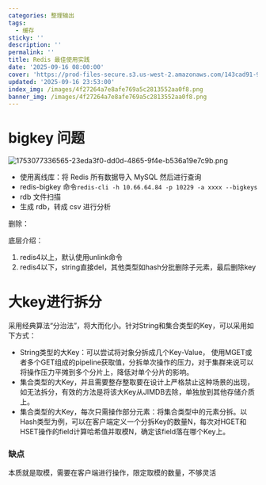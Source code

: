 ```yaml
---
categories: 整理输出
tags:
  - 缓存
sticky: ''
description: ''
permalink: ''
title: Redis 最佳使用实践
date: '2025-09-16 08:00:00'
cover: 'https://prod-files-secure.s3.us-west-2.amazonaws.com/143cad91-961b-48b0-82dc-78fbb6eb5abe/43539cac-2a74-4e44-9693-03381b35e458/106449882_p0.png?X-Amz-Algorithm=AWS4-HMAC-SHA256&X-Amz-Content-Sha256=UNSIGNED-PAYLOAD&X-Amz-Credential=ASIAZI2LB466XQJENITT%2F20250918%2Fus-west-2%2Fs3%2Faws4_request&X-Amz-Date=20250918T110037Z&X-Amz-Expires=3600&X-Amz-Security-Token=IQoJb3JpZ2luX2VjED4aCXVzLXdlc3QtMiJIMEYCIQDEWsSGAwt0VhuI6RwzGzRRvWJwmPxJCzNsz5opdn3lTwIhAP0yHzWQbFhqTtEtvyMKXLi2g0wrHwmCg2Z0IKVzOTqPKogECLf%2F%2F%2F%2F%2F%2F%2F%2F%2F%2FwEQABoMNjM3NDIzMTgzODA1IgzZsUensOEp%2B9BCZL0q3AP%2F91abowWy88GGQNKXI3T7ywHeIjCfEYIHYeIH92B7ynXzC4aILntZWvyQNc9K4G7q6XcWy1cfDE43MXclxIrF6ja0rkUOtim5esqzVjaYyvT5YL6tNKXS%2B8tjiewyfP8F9iKgsjjSZ7mAfWNjmzZQRMZWG2FlD3YtiiWe4O7%2F1mUUC1kDj%2FoR1mcqiWzUXEmaMCGWHR79N0pEA12Emp0Pmkd3q4qeNTcyaQ7OVjVinVq2e4Brsaef7GOYXI2tkPqxIOyKvFnVPf45r%2FDETon9QXAZi8z6OlomF2BHRwOHyzQDs1avxJsg74BdrC4AFoz5nQwyuHql1k0mkHUYqEwQJeUoxEQlhmHdhKZzY3y7ABbl1PGKDj6NR40aoVg4pH0w6o4nEIf6M2R%2FSBCY8zj%2FMsIA0UqD2zOg91CwDUgqUcGG0BqsrdyBD5q9gnlTVUX4Qr7X0fRdqtEooygvJgXvQpT0aZf8jeSsR6MYkOKFwun6Y176kFk3yX%2FF58X0XckFKLus6e1AUdt0U%2BTShuYEKhtjI2JFTB%2B00nZWdz2%2BpJhDGL8gPu8YTK7uVsxFWmzjGEgYGHxPFdzGIAKMFsGhU5tjeniewOOsv0fkKydqNfEDWK0sexTIvFNRMzCgua7GBjqkAbeq0ErZyU32Pqo50uvoAWdXKE9t0XyJTO4Pezyr7frfgLGEYlUfITbb%2FOujgWZ2W7kA3zMGGkW1Yd5Yo8%2Fjx66jXJHUZWyV%2FWkiEsrDy%2BQdWXWGirlGFZFNS48JXKD0mydy1iMRtjG%2FsEtLi1GCFt%2BUXEcdPHvmoeH4hf6ZSMXhh9bg7wkqW4ZD53NdOMQEEDWmkezyC3ine0N7Ii8cj3N%2FYIr%2F&X-Amz-Signature=ba7c7073abe9ec3fea5744ec1f270cfea3e5fb471875c56b655146fb57ac230c&X-Amz-SignedHeaders=host&x-amz-checksum-mode=ENABLED&x-id=GetObject'
updated: '2025-09-16 23:53:00'
index_img: /images/4f27264a7e8afe769a5c2813552aa0f8.png
banner_img: /images/4f27264a7e8afe769a5c2813552aa0f8.png
---
```


# bigkey 问题


![1753077336565-23eda3f0-dd0d-4865-9f4e-b536a19e7c9b.png](/images/c6758344cbe13f3ebf0f8718f40ab3f3.png)

- 使用离线库：将 Redis 所有数据导入 MySQL 然后进行查询
- redis-bigkey 命令`redis-cli -h 10.66.64.84 -p 10229 -a xxxx --bigkeys`
- rdb 文件扫描
- 生成 rdb，转成 csv 进行分析

删除：


底层介绍：

1. redis4以上，默认使用unlink命令
2. redis4以下，string直接del，其他类型如hash分批删除子元素，最后删除key

# 大key进行拆分


采用经典算法“分治法”，将大而化小。针对String和集合类型的Key，可以采用如下方式：

- String类型的大Key：可以尝试将对象分拆成几个Key-Value， 使用MGET或者多个GET组成的pipeline获取值，分拆单次操作的压力，对于集群来说可以将操作压力平摊到多个分片上，降低对单个分片的影响。
- 集合类型的大Key，并且需要整存整取要在设计上严格禁止这种场景的出现，如无法拆分，有效的方法是将该大Key从JIMDB去除，单独放到其他存储介质上。
- 集合类型的大Key，每次只需操作部分元素：将集合类型中的元素分拆。以Hash类型为例，可以在客户端定义一个分拆Key的数量N，每次对HGET和HSET操作的field计算哈希值并取模N，确定该field落在哪个Key上。

### 缺点


本质就是取模，需要在客户端进行操作，限定取模的数量，不够灵活

